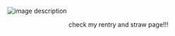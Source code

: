 <p align="center">

</p>


![image description](https://64.media.tumblr.com/b63ebdb2f3773806e3ac6ed045546a47/4ba26ec5c630a4c1-30/s1280x1920/b15d07818bb90aa85da09c19617411b59acdd09e.pnj)

<p align="center">
check my rentry and straw page!!!
